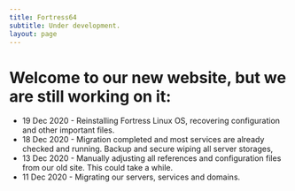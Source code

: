 ```yaml
---
title: Fortress64
subtitle: Under development.
layout: page
---
```

# Welcome to our new website, but we are still working on it:
* 19 Dec 2020 - Reinstalling Fortress Linux OS, recovering configuration and other important files.
* 18 Dec 2020 - Migration completed and most services are already checked and running. Backup and secure wiping all server storages,
* 13 Dec 2020 - Manually adjusting all references and configuration files from our old site. This could take a while.
* 11 Dec 2020 - Migrating our servers, services and domains.
